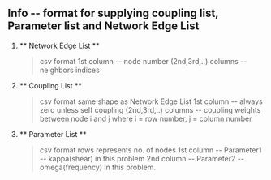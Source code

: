 ## Info -- format for supplying coupling list, Parameter list and Network Edge List 

1. ** Network Edge List **
    > csv format
    > 1st column -- node number 
    > (2nd,3rd,..) columns -- neighbors indices

2. ** Coupling List **
    > csv format 
    > same shape as Network Edge List
    > 1st column -- always zero unless self coupling 
    > (2nd,3rd,..) columns -- coupling weights between node i and j where i = row number, j = column number   

3. ** Parameter List **
    > csv format
    > rows represents no. of nodes
    > 1st column -- Parameter1 -- kappa(shear) in this problem 
    > 2nd column -- Parameter2 -- omega(frequency) in this problem.